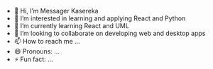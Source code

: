 - 👋 Hi, I’m Messager Kasereka
- 👀 I’m interested in learning and applying React and Python
- 🌱 I’m currently learning React and UML
- 💞️ I’m looking to collaborate on developing web and desktop apps
- 📫 How to reach me ...
- 😄 Pronouns: ...
- ⚡ Fun fact: ...

<!---
KasWas04/KasWas04 is a ✨ special ✨ repository because its `README.md` (this file) appears on your GitHub profile.
You can click the Preview link to take a look at your changes.
--->
